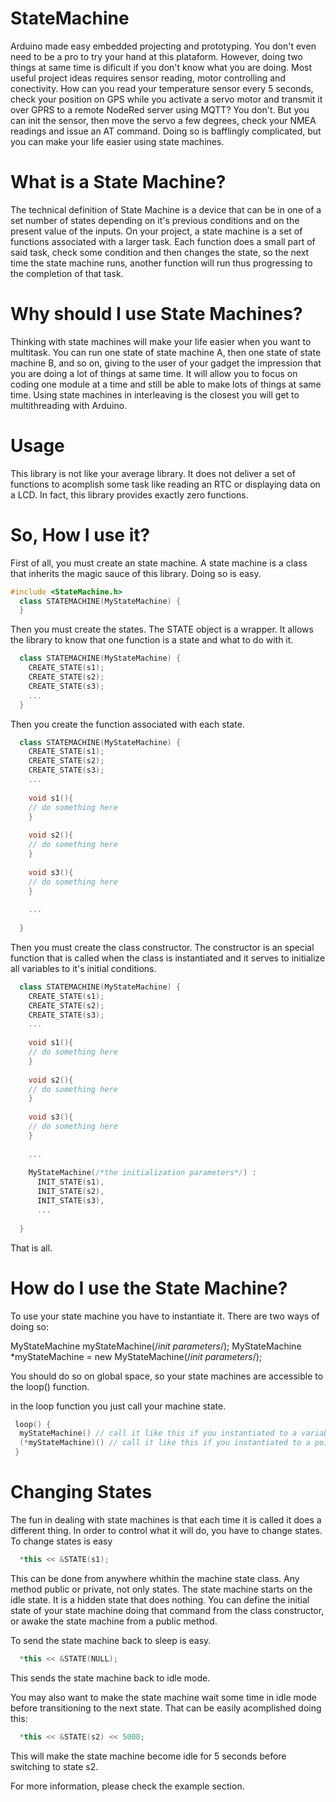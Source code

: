 # StateMachine

Arduino made easy embedded projecting and prototyping. You don't even need to be a pro to try your hand at this plataform.
However, doing two things at same time is dificult if you don't know what you are doing. Most useful project ideas requires
sensor reading, motor controlling and conectivity. How can you read your temperature sensor every 5 seconds, check your position
on GPS while you activate a servo motor and transmit it over GPRS to a remote NodeRed server using MQTT?
You don't. But you can init the sensor, then move the servo a few degrees, check your NMEA readings and issue an AT command.
Doing so is bafflingly complicated, but you can make your life easier using state machines.

# What is a State Machine?  

The technical definition of State Machine is a device that can be in one of a set number of states depending on it's previous
conditions and on the present value of the inputs.
On your project, a state machine is a set of functions associated with a larger task. Each function does a small part of said
task, check some condition and then changes the state, so the next time the state machine runs, another function will run thus 
progressing to the completion of that task.

# Why should I use State Machines?

Thinking with state machines will make your life easier when you want to multitask. You can run one state of state machine A,
then one state of state machine B, and so on, giving to the user of your gadget the impression that you are doing a lot of things
at same time. It will allow you to focus on coding one module at a time and still be able to make lots of things at same time.
Using state machines in interleaving is the closest you will get to multithreading with Arduino.

# Usage

This library is not like your average library. It does not deliver a set of functions to acomplish some task like reading an RTC
or displaying data on a LCD. In fact, this library provides exactly zero functions.

# So, How I use it?

First of all, you must create an state machine. A state machine is a class that inherits the magic sauce of this library.
Doing so is easy.


``` c++
#include <StateMachine.h>
  class STATEMACHINE(MyStateMachine) {
  }
```
Then you must create the states. The STATE object is a wrapper. It allows the library to know that one function is a state
and what to do with it.

``` c++
  class STATEMACHINE(MyStateMachine) {
    CREATE_STATE(s1);
    CREATE_STATE(s2);
    CREATE_STATE(s3);
    ...
  }
```
Then you create the function associated with each state.

``` c++
  class STATEMACHINE(MyStateMachine) {
    CREATE_STATE(s1);
    CREATE_STATE(s2);
    CREATE_STATE(s3);
    ...
    
    void s1(){
    // do something here
    }
    
    void s2(){
    // do something here
    }
    
    void s3(){
    // do something here
    }
    
    ...
    
  }
```

Then you must create the class constructor. The constructor is an special function that is called when the class is instantiated
and it serves to initialize all variables to it's initial conditions.

``` c++
  class STATEMACHINE(MyStateMachine) {
    CREATE_STATE(s1);
    CREATE_STATE(s2);
    CREATE_STATE(s3);
    ...
    
    void s1(){
    // do something here
    }
    
    void s2(){
    // do something here
    }
    
    void s3(){
    // do something here
    }
    
    ...
    
    MyStateMachine(/*the initialization parameters*/) :
      INIT_STATE(s1),
      INIT_STATE(s2),
      INIT_STATE(s3),
      ...
    
  }
```

That is all.

# How do I use the State Machine?

To use your state machine you have to instantiate it. There are two ways of doing so:

MyStateMachine myStateMachine(/*init parameters*/);
MyStateMachine *myStateMachine = new MyStateMachine(/*init parameters*/);

You should do so on global space, so your state machines are accessible to the loop() function.

in the loop function you just call your machine state.

``` c++
 loop() {
  myStateMachine() // call it like this if you instantiated to a variable
  (*myStateMachine)() // call it like this if you instantiated to a pointer.
 }
```
# Changing States

The fun in dealing with state machines is that each time it is called it does a different thing. In order to control what it 
will do, you have to change states. To change states is easy


``` c++
  *this << &STATE(s1);
``` 

This can be done from anywhere whithin the machine state class. Any method public or private, not only states. 
The state machine starts on the idle state. It is a hidden state that does nothing. You can define the initial state of your 
state machine doing that command from the class constructor, or awake the state machine from a public method.

To send the state machine back to sleep is easy.

``` c++
  *this << &STATE(NULL);
``` 
This sends the state machine back to idle mode.

You may also want to make the state machine wait some time in idle mode before transitioning to the next state. That can be 
easily acomplished doing this:

``` c++
  *this << &STATE(s2) << 5000;
``` 
This will make the state machine become idle for 5 seconds before switching to state s2.

For more information, please check the example section.

